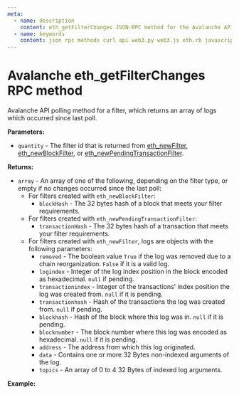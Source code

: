 ```yaml
---
meta:
  - name: description
    content: eth_getFilterChanges JSON-RPC method for the Avalanche API available with examples in web3.js, web3.py, eth.rb, and cURL.
  - name: keywords
    content: json rpc methods curl api web3.py web3.js eth.rb javascript python ruby Avalanche
---
```


# Avalanche eth_getFilterChanges RPC method

Avalanche API polling method for a filter, which returns an array of logs which occurred since last poll.

**Parameters:**

- `quantity` - The filter id that is returned from [eth_newFilter](/api/avalanche/eth_newfilter), [eth_newBlockFilter](/api/avalanche/eth_newblockfilter), or [eth_newPendingTransactionFilter](/api/avalanche/eth_newpendingtransactionfilter).

**Returns:**

- `array` - An array of one of the following, depending on the filter type, or empty if no changes occurred since the last poll:
  - For filters created with `eth_newBlockFilter`:
    - `blockHash` - The 32 bytes hash of a block that meets your filter requirements.
  - For filters created with `eth_newPendingTransactionFilter`:
    - `transactionHash` - The 32 bytes hash of a transaction that meets your filter requirements.
  - For filters created with `eth_newFilter`, logs are objects with the following parameters:
    - `removed` - The boolean value `True` if the log was removed due to a chain reorganization. `False` if it is a valid log.
    - `logindex` - Integer of the log index position in the block encoded as hexadecimal. `null` if pending.
    - `transactionindex` - Integer of the transactions' index position the log was created from. `null` if it is pending.
    - `transactionhash` - Hash of the transactions the log was created from. `null` if pending.
    - `blockhash` - Hash of the block where this log was in. `null` if it is pending.
    - `blocknumber` - The block number where this log was encoded as hexadecimal. `null` if it is pending.
    - `address` - The address from which this log originated.
    - `data` - Contains one or more 32 Bytes non-indexed arguments of the log.
    - `topics` - An array of 0 to 4 32 Bytes of indexed log arguments.

**Example:**

<CodeSwitcher :languages="{js:'web3.js', py:'web3.py', rb:'eth.rb', cr:'cURL'}">
<template v-slot:js>

```js
// Web3.js does not support this feature. See the Web3.js subscriptions page.
```

</template>
<template v-slot:py>

```py
from web3 import Web3
node_url = "CHAINSTACK_NODE_URL"
web3 = Web3(Web3.HTTPProvider(node_url))

# Using eth_newPendingTransactionFilter in this example
put_filter = web3.eth.filter("latest")
print(web3.eth.get_filter_changes(put_filter.filter_id))
```

</template>
<template v-slot:rb>

```rb
require "eth"
client = Eth::Client.create "CHAINSTACK_NODE_URL"
filterId = client.eth_new_filter({
  fromBlock: "0x12BB232",
  toBlock: "latest",
  address: "0x5947BB275c521040051D82396192181b413227A3",
  topics: ["0xddf252ad1be2c89b69c2b068fc378daa952ba7f163c4a11628f55a4df523b3ef"]
})
puts filterId["result"]
response = client.eth_get_filter_changes(filterId["result"].to_s)
puts response["result"]
```

</template>
<template v-slot:cr>

```sh
// The method eth_getFilterChanges does not exist/is not available.
```

</template>
</CodeSwitcher>
